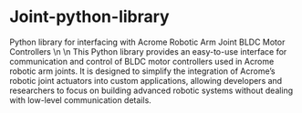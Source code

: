 # Joint-python-library
Python library for interfacing with Acrome Robotic Arm Joint BLDC Motor Controllers \n \n This Python library provides an easy-to-use interface for communication and control of BLDC motor controllers used in Acrome robotic arm joints. It is designed to simplify the integration of Acrome’s robotic joint actuators into custom applications, allowing developers and researchers to focus on building advanced robotic systems without dealing with low-level communication details.
